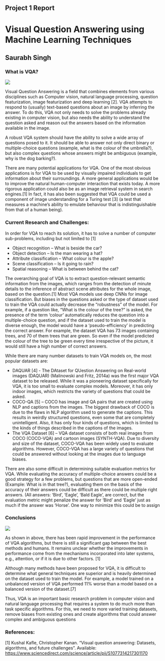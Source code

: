 ## Project 1 Report

# Visual Question Answering using Machine Learning Techniques
## Saurabh Singh




### What is VQA?

![](https://user-images.githubusercontent.com/113216824/191624483-5c4d66ac-906b-4d2a-9511-fab4ee5c4c86.png)

Visual Question Answering is a field that combines elements from various disciplines such as Computer vision, natural language processing, question featurization, image featurization and deep learning [2]. VQA attempts to respond to (usually) text-based questions about an image by inferring the answer. To do this, VQA not only needs to solve the problems already existing in computer vision, but also needs the ability to understand the question asked and reason out the answers based on the information available in the image.

A robust VQA system should have the ability to solve a wide array of questions posed to it. It should be able to answer not only direct binary or multiple-choice questions (example, what is the colour of the umbrella?), but also complex questions whose answers might be ambiguous (example, why is the dog barking?). 

There are many potential applications for VQA. One of the most obvious applications is for VQA to be used by visually impaired individuals to get information about their surroundings. A more general applications would be to improve the natural human-computer interaction that exists today. A more rigorous application could also be as an image retrieval system in search engines.[1] In fact, it has also been suggested that VQA could be used a component of image understanding for a Turing test [3] (a test that measures a machine’s ability to emulate behaviour that is indistinguishable from that of a human being).


### Current Research and Challenges:

In order for VQA to reach its solution, it has to solve a number of computer sub-problems, including but not limited to [1]

*	Object recognition – What is beside the car?
*	Object detection – Is the man wearing a hat?
*	Attribute classification – What colour is the apple?
*	Scene classification – Is it going to rain?
*	Spatial reasoning – What is between behind the cat?

The overarching goal of VQA is to extract question-relevant semantic information from the images, which ranges from the detection of minute details to the inference of abstract scene attributes for the whole image, based on the question.[1] Most VQA models use deep CNNs for image classification. But biases in the questions asked or the type of dataset used to train the VQA could actually decrease the “robustness” of the model. For example, if a question like, “What is the colour of the tree?” is asked, the presence of the term ‘colour’ automatically reduces the question into a multiple-choice question, and if the dataset used to train the model is diverse enough, the model would have a ‘pseudo-efficiency’ in predicting the correct answer. For example, the dataset VQA has 73 images containing trees, and 70 of them trees that are green. So even if the model predicted the colour of the tree to be green every time irrespective of the picture, it would still have a high number of correct answers.


While there are many number datasets to train VQA models on, the most popular datasets are:

*	DAQUAR [4] - The DAtaset for QUestion Answering on Real-world images (DAQUAR) (Malinowski and Fritz, 2014a) was the first major VQA dataset to be released. While it was a pioneering dataset specifically for VQA, it is too small to evaluate complex models. Moreover, it has only indoor images, which restricts the variety of questions that could be asked.
*	COCO-QA [5] – COCO has image and QA pairs that are created using NLP and captions from the images. The biggest drawback of COCO is due to the flaws in NLP algorithm used to generate the captions. This results in weirdly structured questions, even some that are completely unintelligent. Also, it has only four kinds of questions, which is limited to the kinds of things described in the captions of the images.
* The VQA Dataset [6] – VQA dataset consists of both real images from COCO (COCO-VQA) and cartoon images (SYNTH-VQA). Due to diversity and size of the dataset, COCO-VQA has been widely used to evaluate algorithms. However, COCO-VQA has a large variety of questions that could be answered without looking at the images due to language biases.


There are also some difficult in determining suitable evaluation metrics for VQA. While evaluating the accuracy of multiple-choice answers could be a good strategy for a few problems, but questions that are more open-ended (Example: What is in that tree?), evaluating them on the basis of the accuracy of their answers could be difficult as there could be multiple right answers. (All answers: ‘Bird’, ‘Eagle’, ‘Bald Eagle’, are correct, but the evaluation metric might penalize the answer for ‘Bird’ and ‘Eagle’ just as much if the answer was ‘Horse’. One way to minimize this could be to assign 

### Conclusions

![](https://user-images.githubusercontent.com/113216824/191626008-d5b3cf88-4f82-498c-84bf-0600a6441771.png)

As shown in above, there has been rapid improvement in the performance of VQA algorithms, but there is still a significant gap between the best methods and humans. It remains unclear whether the improvements in performance come from the mechanisms incorporated into later systems, e.g., attention, or if it is due to other factors. [1]

Although many methods have been proposed for VQA, it is difficult to determine what general techniques are superior and is heavily determined on the dataset used to train the model. For example, a model trained on a unbalanced version of VQA performed 11% worse than a model based on a balanced version of the dataset.[7]

Thus, VQA is an important basic research problem in computer vision and natural language processing that requires a system to do much more than task specific algorithms. For this, we need to more varied training datasets, remove biases from existing ones and create algorithms that could answer complex and ambiguous questions


### References:

[1] Kushal Kafle, Christopher Kanan. “Visual question answering: Datasets, algorithms, and future challenges”. Available: https://www.sciencedirect.com/science/article/pii/S1077314217301170
